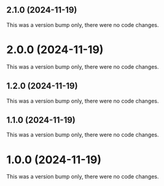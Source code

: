 ## 2.1.0 (2024-11-19)

This was a version bump only, there were no code changes.

# 2.0.0 (2024-11-19)

This was a version bump only, there were no code changes.

## 1.2.0 (2024-11-19)

This was a version bump only, there were no code changes.

## 1.1.0 (2024-11-19)

This was a version bump only, there were no code changes.

# 1.0.0 (2024-11-19)

This was a version bump only, there were no code changes.
